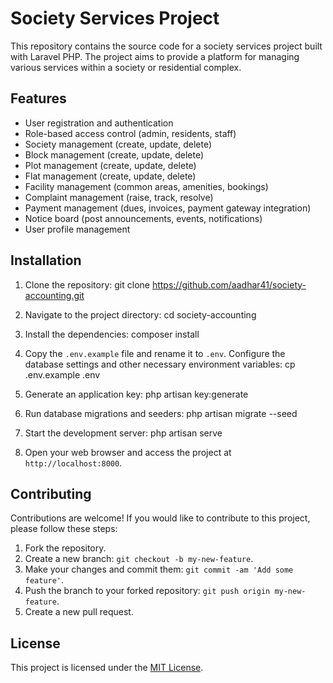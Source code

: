 # Society Services Project

This repository contains the source code for a society services project built with Laravel PHP. The project aims to provide a platform for managing various services within a society or residential complex.

## Features

- User registration and authentication
- Role-based access control (admin, residents, staff)
- Society management (create, update, delete)
- Block management (create, update, delete)
- Plot management (create, update, delete)
- Flat management (create, update, delete)
- Facility management (common areas, amenities, bookings)
- Complaint management (raise, track, resolve)
- Payment management (dues, invoices, payment gateway integration)
- Notice board (post announcements, events, notifications)
- User profile management

## Installation

1. Clone the repository:
git clone https://github.com/aadhar41/society-accounting.git

2. Navigate to the project directory:
cd society-accounting

3. Install the dependencies:
composer install

4. Copy the `.env.example` file and rename it to `.env`. Configure the database settings and other necessary environment variables:
cp .env.example .env

5. Generate an application key:
php artisan key:generate

6. Run database migrations and seeders:
php artisan migrate --seed

7. Start the development server:
php artisan serve

8. Open your web browser and access the project at `http://localhost:8000`.

## Contributing

Contributions are welcome! If you would like to contribute to this project, please follow these steps:

1. Fork the repository.
2. Create a new branch: `git checkout -b my-new-feature`.
3. Make your changes and commit them: `git commit -am 'Add some feature'`.
4. Push the branch to your forked repository: `git push origin my-new-feature`.
5. Create a new pull request.

## License

This project is licensed under the [MIT License](LICENSE).

